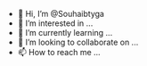 - 👋 Hi, I’m @Souhaibtyga
- 👀 I’m interested in ...
- 🌱 I’m currently learning ...
- 💞️ I’m looking to collaborate on ...
- 📫 How to reach me ...

<!---
Souhaibtyga/Souhaibtyga is a ✨ special ✨ repository because its `README.md` (this file) appears on your GitHub profile.
You can click the Preview link to take a look at your changes.
--->
